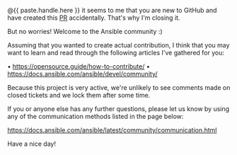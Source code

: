 @{{ paste.handle.here }} it seems to me that you are new to GitHub and
have created this
[PR](https://help.github.com/articles/about-pull-requests/)
accidentally. That's why I'm closing it.

But no worries! Welcome to the Ansible community :)

Assuming that you wanted to create actual contribution, I think that
you may want to learn and read through the following articles I've
gathered for you:

• https://opensource.guide/how-to-contribute/
• https://docs.ansible.com/ansible/devel/community/

Because this project is very active, we're unlikely to see comments made on closed tickets and we lock them after some time.

If you or anyone else has any further questions, please let us know by using any of the communication methods listed in the page below:

  https://docs.ansible.com/ansible/latest/community/communication.html

Have a nice day!
